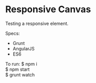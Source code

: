 # Responsive Canvas   

Testing a responsive <canvas /> element.  

Specs:
  * Grunt  
  * AngularJS   
  * ES6

To run:
    $ npm i  
    $ npm start   
    $ grunt watch   
